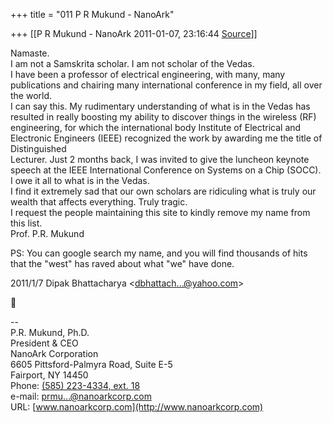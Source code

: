 +++
title = "011 P R Mukund - NanoArk"

+++
[[P R Mukund - NanoArk	2011-01-07, 23:16:44 [Source](https://groups.google.com/g/bvparishat/c/v31uWqMy4G8)]]



Namaste.  
I am not a Samskrita scholar. I am not scholar of the Vedas.  
I have been a professor of electrical engineering, with many, many publications and chairing many international conference in my field, all over the world.  
I can say this. My rudimentary understanding of what is in the Vedas has resulted in really boosting my ability to discover things in the wireless (RF)  
engineering, for which the international body Institute of Electrical and Electronic Engineers (IEEE) recognized the work by awarding me the title of Distinguished  
Lecturer. Just 2 months back, I was invited to give the luncheon keynote speech at the IEEE International Conference on Systems on a Chip (SOCC). I owe it all to what is in the Vedas.  
I find it extremely sad that our own scholars are ridiculing what is truly our wealth that affects everything. Truly tragic.  
I request the people maintaining this site to kindly remove my name from this list.  
Prof. P.R. Mukund  
  
PS: You can google search my name, and you will find thousands of hits that the "west" has raved about what "we" have done.  
  
  

2011/1/7 Dipak Bhattacharya \<[dbhattach...@yahoo.com]()\>



  
  
  
--  
P.R. Mukund, Ph.D.  
President & CEO  
NanoArk Corporation  
6605 Pittsford-Palmyra Road, Suite E-5  
Fairport, NY 14450  
Phone: [(585) 223-4334, ext. 18](tel:(585)%20223-4334)  
e-mail: [prmu...@nanoarkcorp.com]()  
URL: [www.nanoarkcorp.com](http://www.nanoarkcorp.com)  

